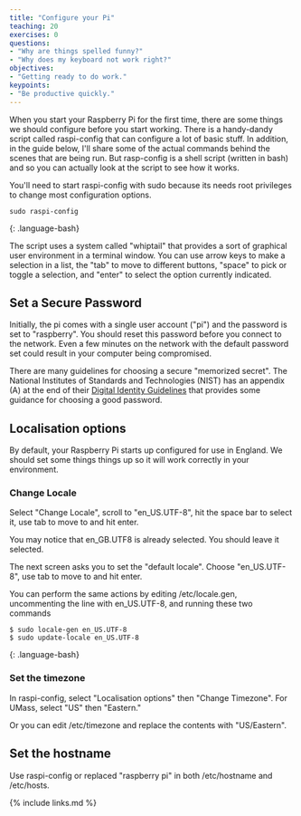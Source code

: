 ```yaml
---
title: "Configure your Pi"
teaching: 20
exercises: 0
questions:
- "Why are things spelled funny?"
- "Why does my keyboard not work right?"
objectives:
- "Getting ready to do work."
keypoints:
- "Be productive quickly."
---
```


When you start your Raspberry Pi for the first time, there are some things we should configure before you start working.  There is a handy-dandy script called raspi-config that can configure a lot of basic stuff. In addition, in the guide below, I'll share some of the actual commands behind the scenes that are being run. But rasp-config is a shell script (written in bash) and so you can actually look at the script to see how it works.

You'll need to start raspi-config with sudo because its needs root privileges to change most configuration options.

~~~
sudo raspi-config
~~~
{: .language-bash}

The script uses a system called "whiptail" that provides a sort of graphical user environment in a terminal window. You can use arrow keys to make a selection in a list, the "tab" to move to different buttons, "space" to pick or toggle a selection, and "enter" to select the option currently indicated.

## Set a Secure Password

Initially, the pi comes with a single user account ("pi") and the password is set to "raspberry". You should reset this password before you connect to the network. Even a few minutes on the network with the default password set could result in your computer being compromised.

There are many guidelines for choosing a secure "memorized secret". The National Institutes of Standards and Technologies (NIST) has an appendix (A) at the end of their [Digital Identity Guidelines](https://pages.nist.gov/800-63-3/sp800-63b.html) that provides some guidance for choosing a good password.

## Localisation options

By default, your Raspberry Pi starts up configured for use in England. We should set some things things up so it will work correctly in your environment.

### Change Locale

Select "Change Locale", scroll to "en_US.UTF-8", hit the space bar to select it, use tab to move to <Ok> and hit enter.

You may notice that en_GB.UTF8 is already selected. You should leave it selected.

The next screen asks you to set the "default locale". Choose "en_US.UTF-8", use tab to move to <Ok> and hit enter.

You can perform the same actions by editing /etc/locale.gen, uncommenting the line with en_US.UTF-8, and running these two commands

~~~
$ sudo locale-gen en_US.UTF-8
$ sudo update-locale en_US.UTF-8
~~~
{: .language-bash}


### Set the timezone

In raspi-config, select "Localisation options" then "Change Timezone". For UMass, select "US" then "Eastern."

Or you can edit /etc/timezone and replace the contents with "US/Eastern".

## Set the hostname

Use raspi-config or replaced "raspberry pi" in both /etc/hostname and /etc/hosts.

{% include links.md %}
